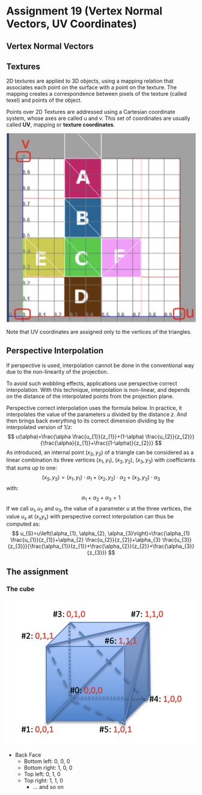 # Assignment 19 (Vertex Normal Vectors, UV Coordinates)

## Vertex Normal Vectors



## Textures

2D textures are applied to 3D objects, using a mapping relation that associates  each point on the surface with a point on the texture. The mapping creates a correspondence between pixels of the texture (called texel) and points of the object.

Points over 2D Textures are  addressed using a Cartesian  coordinate system, whose  axes are called u and v. This set of coordinates are  usually called **UV**, mapping or **texture coordinates**.

![](assets/uv.png)

Note that UV coordinates are assigned only to the vertices of the triangles.

## Perspective Interpolation

If perspective is used, interpolation cannot be done in the conventional way due to the non-linearity of the projection.

To avoid such wobbling effects, applications use perspective  correct interpolation. With this technique, interpolation is non-linear, and depends on the distance of the interpolated points from the projection plane.

Perspective correct interpolation uses the formula below. In practice, it interpolates the value of the parameters $u$ divided  by the distance $z$. And then brings back everything to its correct dimension dividing by the interpolated version of $1/z$:
$$
u(\alpha)=\frac{\alpha \frac{u_{1}}{z_{1}}+(1-\alpha) \frac{u_{2}}{z_{2}}}{\frac{\alpha}{z_{1}}+\frac{(1-\alpha)}{z_{2}}}
$$
As introduced, an internal point $(x_S,y_S)$ of a triangle can be  considered as a linear combination its three vertices $(x_1,y_1)$, $(x_2,y_2)$,  $(x_3,y_3)$ with coefficients that sums up to one:
$$
\left(x_{S}, y_{S}\right)=\left(x_{1}, y_{1}\right) \cdot \alpha_{1}+\left(x_{2}, y_{2}\right) \cdot \alpha_{2}+\left(x_{3}, y_{3}\right) \cdot \alpha_{3}
$$
with:
$$
\alpha_{1}+\alpha_{2}+\alpha_{3}=1
$$
If we call $u_{1}, u_{2}$ and $u_{3}$, the value of a parameter $u$ at the three vertices, the value $u_{s}$ at $\left(x_{s} y_{s}\right)$ with perspective correct interpolation can thus be computed as:
$$
u_{S}=u\left(\alpha_{1}, \alpha_{2}, \alpha_{3}\right)=\frac{\alpha_{1} \frac{u_{1}}{z_{1}}+\alpha_{2} \frac{u_{2}}{z_{2}}+\alpha_{3} \frac{u_{3}}{z_{3}}}{\frac{\alpha_{1}}{z_{1}}+\frac{\alpha_{2}}{z_{2}}+\frac{\alpha_{3}}{z_{3}}}
$$

## The assignment

### The cube

![](assets/cube.png)

* Back Face
  * Bottom left: 0, 0, 0
  * Bottom right: 1, 0, 0
  * Top left: 0, 1, 0
  * Top right: 1, 1, 0
    * ... and so on

